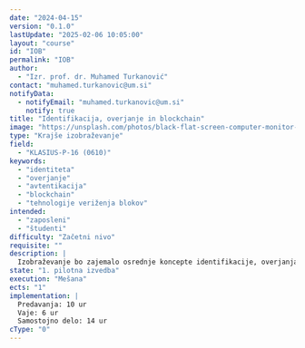 ```yaml
---
date: "2024-04-15"
version: "0.1.0"
lastUpdate: "2025-02-06 10:05:00"
layout: "course"
id: "IOB"
permalink: "IOB"
author:
  - "Izr. prof. dr. Muhamed Turkanović"
contact: "muhamed.turkanovic@um.si"
notifyData:
  - notifyEmail: "muhamed.turkanovic@um.si"
    notify: true
title: "Identifikacija, overjanje in blockchain"
image: "https://unsplash.com/photos/black-flat-screen-computer-monitor-bMvuh0YQQ68"
type: "Krajše izobraževanje"
field:
  - "KLASIUS-P-16 (0610)"
keywords:
  - "identiteta"
  - "overjanje"
  - "avtentikacija"
  - "blockchain"
  - "tehnologije veriženja blokov"
intended:
  - "zaposleni"
  - "študenti"
difficulty: "Začetni nivo"
requisite: ""
description: |
  Izobraževanje bo zajemalo osrednje koncepte identifikacije, overjanja in avtorizacije (ang. Identification, authentication and authorization – IAA), pri čemer bomo začeli z uvodom v IAA, ključnimi koncepti in terminologijo. Raziskali bomo modele digitalnih identitet, vključno s silosnimi, centraliziranimi, federativnimi in decentraliziranimi pristopi, ter primere uporabe posameznih modelov. Nadaljevali bomo z metodami identifikacije in overjanja, kot so gesla, PIN kode, žetoni, pametne kartice, biometrija, ter overjanje na nivoju mobilnih in spletnih rešitev. V okviru infrastrukture bomo pokrili infrastrukturo javnih ključev, X.509 certifikate, kvalificirana in nekvalificirana digitalna potrdila ter ponudnike digitalnih identitet, kot so federativno poslovni ali Google in Microsoft. V implementaciji overjanja bomo raziskali protokole in standarde, kot so OAuth2.0, OpenID Connect in SAML, ter upravljanje sej s pomočjo JWT žetonov. Poudarek bo tudi na več faktorskem overjanju z uporabo WebAuthn in FIDO2/U2F. Avtorizacijo in nadzor dostopa bomo obravnavali skozi ogrodja RBAC in ABAC ter implementacijo v sodobnih IT arhitekturah, vključno z mikrostoritvami in spletnimi storitvami. V zadnjem delu izobraževanja se bomo posvetili praktičnim aplikacijam in prihajajočim tehnologijam, kot so decentralizirane in samo-upravljane identitete, podprte z verigami blokov, ter digitalne denarnice in uredbe, kot je eIDAS 2.0.
state: "1. pilotna izvedba"
execution: "Mešana"
ects: "1"
implementation: |
  Predavanja: 10 ur
  Vaje: 6 ur
  Samostojno delo: 14 ur
cType: "0"
---
```

